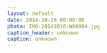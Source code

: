 ```yaml
---
layout: default
date: 2014-10-16 00:00:00
photo: IMG-20141016-WA0004.jpg
caption_header: unknown
caption: unknown
---
```

